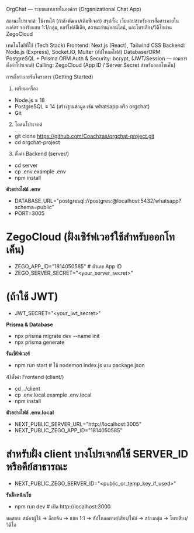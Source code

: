 OrgChat — ระบบแชทภายในองค์กร (Organizational Chat App)

สถานะโปรเจกต์: ใช้งานได้ (กำลังพัฒนา/เติมฟีเจอร์)
สรุปสั้น: เว็บแอปสำหรับการสื่อสารภายในองค์กร รองรับแชท 1:1/กลุ่ม, แชร์ไฟล์มีเดีย, สถานะอ่าน/ออนไลน์, และโทรเสียง/วิดีโอผ่าน ZegoCloud

เทคโนโลยีที่ใช้ (Tech Stack)
Frontend: Next.js (React), Tailwind CSS
Backend: Node.js (Express), Socket.IO, Multer (อัปโหลดไฟล์)
Database/ORM: PostgreSQL + Prisma ORM
Auth & Security: bcrypt, (JWT/Session — ตามการตั้งค่าโปรเจกต์)
Calling: ZegoCloud (App ID / Server Secret สำหรับออกโทเค็น)

การตั้งค่าและรันโครงการ (Getting Started)
1) เตรียมเครื่อง
- Node.js ≥ 18
- PostgreSQL ≥ 14 (สร้างฐานข้อมูล เช่น whatsapp หรือ orgchat)
- Git
  
2) โคลนโปรเจกต์
- git clone https://github.com/Coachzas/orgchat-project.git
- cd orgchat-project
  
3) ตั้งค่า Backend (server/)
- cd server
- cp .env.example .env
- npm install

**ตัวอย่างไฟล์ .env**
- DATABASE_URL="postgresql://postgres:<PASSWORD>@localhost:5432/whatsapp?schema=public"
- PORT=3005
# ZegoCloud (ฝั่งเซิร์ฟเวอร์ใช้สำหรับออกโทเค็น)
- ZEGO_APP_ID="1814050585" # ตัวเลข App ID
- ZEGO_SERVER_SECRET="<your_server_secret>"
# (ถ้าใช้ JWT)
- JWT_SECRET="<your_jwt_secret>"

**Prisma & Database**
- npx prisma migrate dev --name init
- npx prisma generate

**รันเซิร์ฟเวอร์**
- npm run start # ใช้ nodemon index.js ตาม package.json

4)ตั้งค่า Frontend (client/)
- cd ../client
- cp .env.local.example .env.local
- npm install
  
**ตัวอย่างไฟล์ .env.local**
- NEXT_PUBLIC_SERVER_URL="http://localhost:3005"
- NEXT_PUBLIC_ZEGO_APP_ID="1814050585"
# สำหรับฝั่ง client บางโปรเจกต์ใช้ SERVER_ID หรือคีย์สาธารณะ
- NEXT_PUBLIC_ZEGO_SERVER_ID="<public_or_temp_key_if_used>"

**รันฝั่งหน้าเว็บ**
- npm run dev # เปิด http://localhost:3000

ทดสอบ: สมัครผู้ใช้ → ล็อกอิน → แชท 1:1 → อัปโหลดภาพ/เสียง/ไฟล์ → สร้างกลุ่ม → โทรเสียง/วิดีโอ

